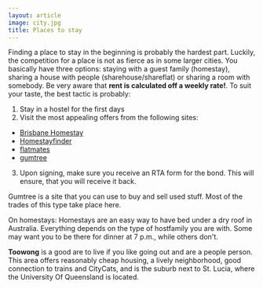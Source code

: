 ```yaml
---
layout: article
image: city.jpg
title: Places to stay
---
```


Finding a place to stay in the beginning is probably the hardest part.
Luckily, the competition for a place is not as fierce as in some larger cities.
You basically have three options: staying with a guest family (homestay), sharing
a house with people (sharehouse/shareflat) or sharing a room with somebody.
Be very aware that **rent is calculated off a weekly rate!**.
To suit your taste, the best tactic is probably:

1. Stay in a hostel for the first days
2. Visit the most appealing offers from the following sites:
  -  [Brisbane Homestay](https://www.brisbanehomestay.org/)
  -  [Homestayfinder](http://www.homestayfinder.com/)
  -  [flatmates](http://flatmates.com.au)
  -  [gumtree](http://gumtree.com.au)
3. Upon signing, make sure you receive an RTA form for the bond.
   This will ensure, that you will receive it back.

Gumtree is a site that you can use to buy and sell used stuff. Most of the trades
of this type take place here.

On homestays: Homestays are an easy way to have bed under a dry roof in Australia.
Everything depends on the type of hostfamily you are with. Some may want you to be there
for dinner at 7 p.m., while others don't.

**Toowong** is a good are to live if you like going out and are a people person. This area
offers reasonably cheap housing, a lively neighborhood, good connection to trains and CityCats,
and is the suburb next to St. Lucia, where the University Of Queensland is located.
